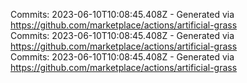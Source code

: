 Commits: 2023-06-10T10:08:45.408Z - Generated via https://github.com/marketplace/actions/artificial-grass
<br>
Commits: 2023-06-10T10:08:45.408Z - Generated via https://github.com/marketplace/actions/artificial-grass
<br>
Commits: 2023-06-10T10:08:45.408Z - Generated via https://github.com/marketplace/actions/artificial-grass
<br>
